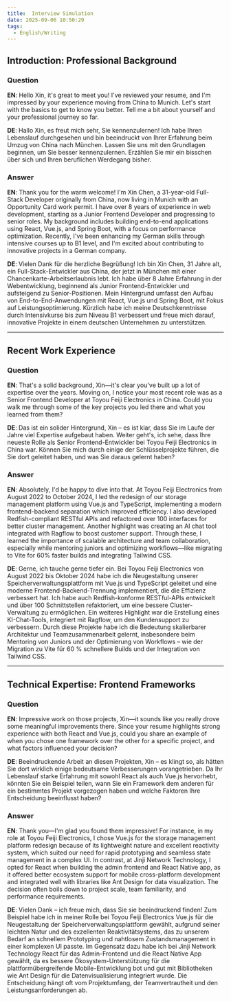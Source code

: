 ```yaml
---
title:  Interview Simulation
date: 2025-09-06 10:50:29
tags: 
  - English/Writing
---
```


## Introduction: Professional Background

### Question

**EN**: Hello Xin, it's great to meet you! I've reviewed your resume, and I'm impressed by your experience moving from China to Munich. Let's start with the basics to get to know you better. Tell me a bit about yourself and your professional journey so far.  

**DE**: Hallo Xin, es freut mich sehr, Sie kennenzulernen! Ich habe Ihren Lebenslauf durchgesehen und bin beeindruckt von Ihrer Erfahrung beim Umzug von China nach München. Lassen Sie uns mit den Grundlagen beginnen, um Sie besser kennenzulernen. Erzählen Sie mir ein bisschen über sich und Ihren beruflichen Werdegang bisher.

### Answer

**EN**: Thank you for the warm welcome! I'm Xin Chen, a 31-year-old Full-Stack Developer originally from China, now living in Munich with an Opportunity Card work permit. I have over 8 years of experience in web development, starting as a Junior Frontend Developer and progressing to senior roles. My background includes building end-to-end applications using React, Vue.js, and Spring Boot, with a focus on performance optimization. Recently, I've been enhancing my German skills through intensive courses up to B1 level, and I'm excited about contributing to innovative projects in a German company.

**DE**: Vielen Dank für die herzliche Begrüßung! Ich bin Xin Chen, 31 Jahre alt, ein Full-Stack-Entwickler aus China, der jetzt in München mit einer Chancenkarte-Arbeitserlaubnis lebt. Ich habe über 8 Jahre Erfahrung in der Webentwicklung, beginnend als Junior Frontend-Entwickler und aufsteigend zu Senior-Positionen. Mein Hintergrund umfasst den Aufbau von End-to-End-Anwendungen mit React, Vue.js und Spring Boot, mit Fokus auf Leistungsoptimierung. Kürzlich habe ich meine Deutschkenntnisse durch Intensivkurse bis zum Niveau B1 verbessert und freue mich darauf, innovative Projekte in einem deutschen Unternehmen zu unterstützen.

---

## Recent Work Experience

### Question

**EN**: That's a solid background, Xin—it's clear you've built up a lot of expertise over the years. Moving on, I notice your most recent role was as a Senior Frontend Developer at Toyou Feiji Electronics in China. Could you walk me through some of the key projects you led there and what you learned from them?

**DE**: Das ist ein solider Hintergrund, Xin – es ist klar, dass Sie im Laufe der Jahre viel Expertise aufgebaut haben. Weiter geht's, ich sehe, dass Ihre neueste Rolle als Senior Frontend-Entwickler bei Toyou Feiji Electronics in China war. Können Sie mich durch einige der Schlüsselprojekte führen, die Sie dort geleitet haben, und was Sie daraus gelernt haben?

### Answer

**EN**: Absolutely, I'd be happy to dive into that. At Toyou Feiji Electronics from August 2022 to October 2024, I led the redesign of our storage management platform using Vue.js and TypeScript, implementing a modern frontend-backend separation which improved efficiency. I also developed Redfish-compliant RESTful APIs and refactored over 100 interfaces for better cluster management. Another highlight was creating an AI chat tool integrated with Ragflow to boost customer support. Through these, I learned the importance of scalable architecture and team collaboration, especially while mentoring juniors and optimizing workflows—like migrating to Vite for 60% faster builds and integrating Tailwind CSS.

**DE**: Gerne, ich tauche gerne tiefer ein. Bei Toyou Feiji Electronics von August 2022 bis Oktober 2024 habe ich die Neugestaltung unserer Speicherverwaltungsplattform mit Vue.js und TypeScript geleitet und eine moderne Frontend-Backend-Trennung implementiert, die die Effizienz verbessert hat. Ich habe auch Redfish-konforme RESTful-APIs entwickelt und über 100 Schnittstellen refaktoriert, um eine bessere Cluster-Verwaltung zu ermöglichen. Ein weiteres Highlight war die Erstellung eines KI-Chat-Tools, integriert mit Ragflow, um den Kundensupport zu verbessern. Durch diese Projekte habe ich die Bedeutung skalierbarer Architektur und Teamzusammenarbeit gelernt, insbesondere beim Mentoring von Juniors und der Optimierung von Workflows – wie der Migration zu Vite für 60 % schnellere Builds und der Integration von Tailwind CSS.

---

## Technical Expertise: Frontend Frameworks

### Question

**EN**: Impressive work on those projects, Xin—it sounds like you really drove some meaningful improvements there. Since your resume highlights strong experience with both React and Vue.js, could you share an example of when you chose one framework over the other for a specific project, and what factors influenced your decision?

**DE**: Beeindruckende Arbeit an diesen Projekten, Xin – es klingt so, als hätten Sie dort wirklich einige bedeutsame Verbesserungen vorangetrieben. Da Ihr Lebenslauf starke Erfahrung mit sowohl React als auch Vue.js hervorhebt, könnten Sie ein Beispiel teilen, wann Sie ein Framework dem anderen für ein bestimmtes Projekt vorgezogen haben und welche Faktoren Ihre Entscheidung beeinflusst haben?

### Answer

**EN**: Thank you—I'm glad you found them impressive! For instance, in my role at Toyou Feiji Electronics, I chose Vue.js for the storage management platform redesign because of its lightweight nature and excellent reactivity system, which suited our need for rapid prototyping and seamless state management in a complex UI. In contrast, at Jinji Network Technology, I opted for React when building the admin frontend and React Native app, as it offered better ecosystem support for mobile cross-platform development and integrated well with libraries like Ant Design for data visualization. The decision often boils down to project scale, team familiarity, and performance requirements.

**DE**: Vielen Dank – ich freue mich, dass Sie sie beeindruckend finden! Zum Beispiel habe ich in meiner Rolle bei Toyou Feiji Electronics Vue.js für die Neugestaltung der Speicherverwaltungsplattform gewählt, aufgrund seiner leichten Natur und des exzellenten Reaktivitätsystems, das zu unserem Bedarf an schnellem Prototyping und nahtlosem Zustandsmanagement in einer komplexen UI passte. Im Gegensatz dazu habe ich bei Jinji Network Technology React für das Admin-Frontend und die React Native App gewählt, da es bessere Ökosystem-Unterstützung für die plattformübergreifende Mobile-Entwicklung bot und gut mit Bibliotheken wie Ant Design für die Datenvisualisierung integriert wurde. Die Entscheidung hängt oft vom Projektumfang, der Teamvertrautheit und den Leistungsanforderungen ab.
